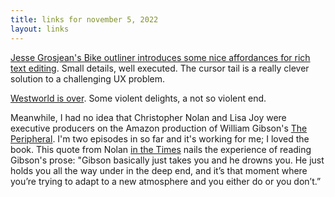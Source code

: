 ```yaml
---
title: links for november 5, 2022
layout: links
---
```


[Jesse Grosjean's Bike outliner introduces some nice affordances for rich text editing](https://www.hogbaysoftware.com/posts/bike-rich-text/). Small details, well executed. The cursor tail is a really clever solution to a challenging UX problem.

[Westworld is over](https://www.theverge.com/2022/11/4/23441136/westworld-canceled-hbo-season-four). Some violent delights, a not so violent end.

Meanwhile, I had no idea that Christopher Nolan and Lisa Joy were executive producers on the Amazon production of William Gibson's [The Peripheral](https://en.wikipedia.org/wiki/The_Peripheral_(TV_series)). I'm two episodes in so far and it's working for me; I loved the book. This quote from Nolan [in the Times](https://www.nytimes.com/2022/10/28/arts/television/the-peripheral-amazon-william-gibson.html) nails the experience of reading Gibson's prose: "Gibson basically just takes you and he drowns you. He just holds you all the way under in the deep end, and it’s that moment where you’re trying to adapt to a new atmosphere and you either do or you don’t.”